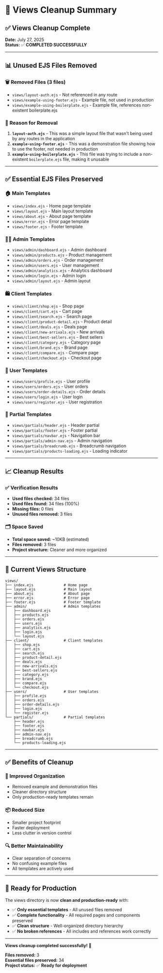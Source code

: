 # 🎨 Views Cleanup Summary

## ✅ **Views Cleanup Complete**

**Date:** July 27, 2025  
**Status:** ✅ **COMPLETED SUCCESSFULLY**

---

## 📊 **Unused EJS Files Removed**

### 🗑️ **Removed Files (3 files)**
- `views/layout-auth.ejs` - Not referenced in any route
- `views/example-using-footer.ejs` - Example file, not used in production
- `views/example-using-boilerplate.ejs` - Example file, references non-existent boilerplate.ejs

### 📝 **Reason for Removal**
1. **`layout-auth.ejs`** - This was a simple layout file that wasn't being used by any routes in the application
2. **`example-using-footer.ejs`** - This was a demonstration file showing how to use the footer, not needed in production
3. **`example-using-boilerplate.ejs`** - This file was trying to include a non-existent `boilerplate.ejs` file, making it unusable

---

## ✅ **Essential EJS Files Preserved**

### 🏠 **Main Templates**
- `views/index.ejs` - Home page template
- `views/layout.ejs` - Main layout template
- `views/about.ejs` - About page template
- `views/error.ejs` - Error page template
- `views/footer.ejs` - Footer template

### 👨‍💼 **Admin Templates**
- `views/admin/dashboard.ejs` - Admin dashboard
- `views/admin/products.ejs` - Product management
- `views/admin/orders.ejs` - Order management
- `views/admin/users.ejs` - User management
- `views/admin/analytics.ejs` - Analytics dashboard
- `views/admin/login.ejs` - Admin login
- `views/admin/layout.ejs` - Admin layout

### 🛍️ **Client Templates**
- `views/client/shop.ejs` - Shop page
- `views/client/cart.ejs` - Cart page
- `views/client/search.ejs` - Search page
- `views/client/product-detail.ejs` - Product detail
- `views/client/deals.ejs` - Deals page
- `views/client/new-arrivals.ejs` - New arrivals
- `views/client/best-sellers.ejs` - Best sellers
- `views/client/category.ejs` - Category page
- `views/client/brand.ejs` - Brand page
- `views/client/compare.ejs` - Compare page
- `views/client/checkout.ejs` - Checkout page

### 👤 **User Templates**
- `views/users/profile.ejs` - User profile
- `views/users/orders.ejs` - User orders
- `views/users/order-details.ejs` - Order details
- `views/users/login.ejs` - User login
- `views/users/register.ejs` - User registration

### 🧩 **Partial Templates**
- `views/partials/header.ejs` - Header partial
- `views/partials/footer.ejs` - Footer partial
- `views/partials/navbar.ejs` - Navigation bar
- `views/partials/admin-nav.ejs` - Admin navigation
- `views/partials/breadcrumb.ejs` - Breadcrumb navigation
- `views/partials/products-loading.ejs` - Loading indicator

---

## 📈 **Cleanup Results**

### ✅ **Verification Results**
- **Used files checked:** 34 files
- **Used files found:** 34 files (100%)
- **Missing files:** 0 files
- **Unused files removed:** 3 files

### 🗂️ **Space Saved**
- **Total space saved:** ~10KB (estimated)
- **Files removed:** 3 files
- **Project structure:** Cleaner and more organized

---

## 🎯 **Current Views Structure**

```
views/
├── index.ejs              # Home page
├── layout.ejs             # Main layout
├── about.ejs              # About page
├── error.ejs              # Error page
├── footer.ejs             # Footer template
├── admin/                 # Admin templates
│   ├── dashboard.ejs
│   ├── products.ejs
│   ├── orders.ejs
│   ├── users.ejs
│   ├── analytics.ejs
│   ├── login.ejs
│   └── layout.ejs
├── client/                # Client templates
│   ├── shop.ejs
│   ├── cart.ejs
│   ├── search.ejs
│   ├── product-detail.ejs
│   ├── deals.ejs
│   ├── new-arrivals.ejs
│   ├── best-sellers.ejs
│   ├── category.ejs
│   ├── brand.ejs
│   ├── compare.ejs
│   └── checkout.ejs
├── users/                 # User templates
│   ├── profile.ejs
│   ├── orders.ejs
│   ├── order-details.ejs
│   ├── login.ejs
│   └── register.ejs
└── partials/              # Partial templates
    ├── header.ejs
    ├── footer.ejs
    ├── navbar.ejs
    ├── admin-nav.ejs
    ├── breadcrumb.ejs
    └── products-loading.ejs
```

---

## ✅ **Benefits of Cleanup**

### 🧹 **Improved Organization**
- Removed example and demonstration files
- Cleaner directory structure
- Only production-ready templates remain

### 📦 **Reduced Size**
- Smaller project footprint
- Faster deployment
- Less clutter in version control

### 🔍 **Better Maintainability**
- Clear separation of concerns
- No confusing example files
- All templates are actively used

---

## 🚀 **Ready for Production**

The views directory is now **clean and production-ready** with:

- ✅ **Only essential templates** - All unused files removed
- ✅ **Complete functionality** - All required pages and components preserved
- ✅ **Clean structure** - Well-organized directory hierarchy
- ✅ **No broken references** - All includes and references work correctly

---

**Views cleanup completed successfully!** 🎉

**Files removed:** 3  
**Essential files preserved:** 34  
**Project status:** ✅ **Ready for deployment** 